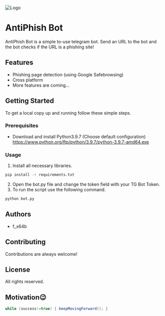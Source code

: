 
![Logo](https://i.ibb.co/VmKY1sH/Microsoft-Teams-image-1.png)

    
# AntiPhish Bot

AntiPhish Bot is a simple to-use telegram bot. Send an URL to the bot and the bot checks if the URL is a phishing site!


## Features

- Phishing page detection (using Google Safebrowsing)
- Cross platform
- More features are coming...


  
## Getting Started

To get a local copy up and running follow these simple steps.

### Prerequisites
* Download and install Python3.9.7 (Choose default configuration)
  https://www.python.org/ftp/python/3.9.7/python-3.9.7-amd64.exe 


### Usage

1. Install all necessary libraries.
```bash
pip install -r requirements.txt
```
2. Open the bot.py file and change the token field with your TG Bot Token.
3. To run the script use the following command.
```bash
python bot.py
```


  
## Authors

- f_x64b

  
## Contributing

Contributions are always welcome!

  
## License
All rights reserved.

  
## Motivation😉

```java
while (success!=true) { keepMovingForward(); }
```

